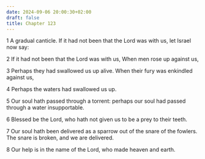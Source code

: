 ```yaml
---
date: 2024-09-06 20:00:30+02:00
draft: false
title: Chapter 123
---
```




1 A gradual canticle. If it had not been that the Lord was with us, let Israel now say:

2 If it had not been that the Lord was with us, When men rose up against us,

3 Perhaps they had swallowed us up alive. When their fury was enkindled against us,

4 Perhaps the waters had swallowed us up.

5 Our soul hath passed through a torrent: perhaps our soul had passed through a water insupportable.

6 Blessed be the Lord, who hath not given us to be a prey to their teeth.

7 Our soul hath been delivered as a sparrow out of the snare of the fowlers. The snare is broken, and we are delivered.

8 Our help is in the name of the Lord, who made heaven and earth.

